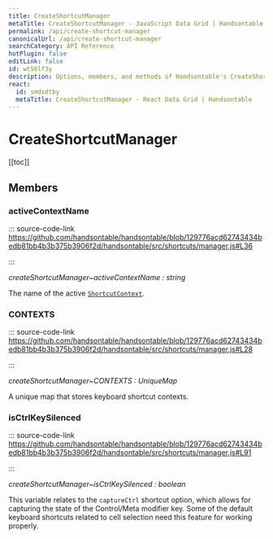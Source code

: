 ```yaml
---
title: CreateShortcutManager
metaTitle: CreateShortcutManager - JavaScript Data Grid | Handsontable
permalink: /api/create-shortcut-manager
canonicalUrl: /api/create-shortcut-manager
searchCategory: API Reference
hotPlugin: false
editLink: false
id: wt56lf3y
description: Options, members, and methods of Handsontable's CreateShortcutManager API.
react:
  id: smdsdtby
  metaTitle: CreateShortcutManager - React Data Grid | Handsontable
---
```


# CreateShortcutManager

[[toc]]
## Members

### activeContextName
  
::: source-code-link https://github.com/handsontable/handsontable/blob/129776acd62743434bedb81bb4b3b375b3906f2d/handsontable/src/shortcuts/manager.js#L36

:::

_createShortcutManager~activeContextName : string_

The name of the active [`ShortcutContext`](@/api/shortcutContext.md).



### CONTEXTS
  
::: source-code-link https://github.com/handsontable/handsontable/blob/129776acd62743434bedb81bb4b3b375b3906f2d/handsontable/src/shortcuts/manager.js#L28

:::

_createShortcutManager~CONTEXTS : UniqueMap_

A unique map that stores keyboard shortcut contexts.



### isCtrlKeySilenced
  
::: source-code-link https://github.com/handsontable/handsontable/blob/129776acd62743434bedb81bb4b3b375b3906f2d/handsontable/src/shortcuts/manager.js#L91

:::

_createShortcutManager~isCtrlKeySilenced : boolean_

This variable relates to the `captureCtrl` shortcut option,
which allows for capturing the state of the Control/Meta modifier key.
Some of the default keyboard shortcuts related to cell selection need this feature for working properly.



